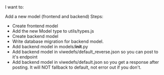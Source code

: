 I want to:

Add a new model (frontend and backend)
Steps:
- Create frontend model
- Add the new Model type to utils/types.js
- Create backend model
- Write database migration for backend model.
- Add backend model in models/__init__.py
- Add backend model in viwedefs/default_reverse.json so you can post to it's endpoint
- Add backend model in viwedefs/default.json so you get a response after posting.  It will NOT fallback to default, not error out if you don't.

